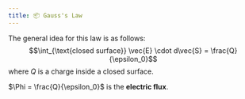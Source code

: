 ```yaml
---
title: 📦 Gauss's Law
---
```


The general idea for this law is as follows:
$$\int_{\text{closed surface}} \vec{E} \cdot d\vec{S} = \frac{Q}{\epsilon_0}$$
where $Q$ is a charge inside a closed surface.

$\Phi = \frac{Q}{\epsilon_0}$ is the **electric flux**.